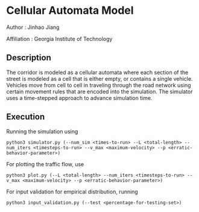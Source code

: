# Cellular Automata Model

Author          : Jinhao Jiang

Affiliation          : Georgia Institute of Technology


Description
-------------

The corridor is modeled as a cellular automata where each section of the street is modeled as a cell that is either empty, or contains a single vehicle. Vehicles move from cell to cell in traveling through the road network using certain movement rules that are encoded into the simulation. The simulator uses a time-stepped approach to advance simulation time.


Execution
-----------

Running the simulation using

    python3 simulator.py (--num_sim <times-to-run> --L <total-length> --num_iters <timesteps-to-run> --v_max <maximum-velocity> --p <erratic-behavior-parameter>)

For plotting the traffic flow, use

    python3 plot.py (--L <total-length> --num_iters <timesteps-to-run> --v_max <maximum-velocity> --p <erratic-behavior-parameter>)
    
For input validation for empirical distribution, running

    python3 input_validation.py (--test <percentage-for-testing-set>)
